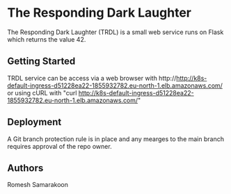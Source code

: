 # The Responding Dark Laughter

The Responding Dark Laughter (TRDL) is a small web service runs on Flask which returns the value 42.

## Getting Started

TRDL service can be access via a web browser with http://http://k8s-default-ingress-d51228ea22-1855932782.eu-north-1.elb.amazonaws.com/ or using cURL with "curl http://k8s-default-ingress-d51228ea22-1855932782.eu-north-1.elb.amazonaws.com/"

## Deployment

A Git branch protection rule is in place and any mearges to the main branch requires approval of the repo owner.

## Authors

Romesh Samarakoon